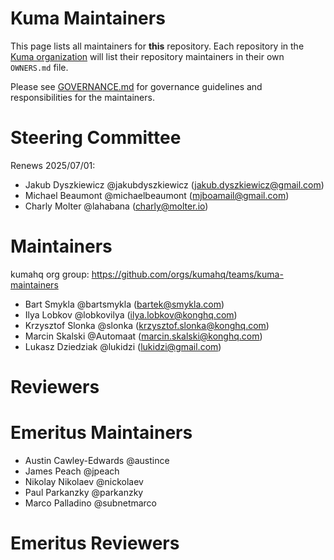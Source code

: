 # Kuma Maintainers

This page lists all maintainers for **this**
repository. Each repository in the [Kuma organization](https://github.com/kumahq/) will
list their repository maintainers in their own `OWNERS.md` file.

Please see [GOVERNANCE.md](GOVERNANCE.md) for governance guidelines and responsibilities for the maintainers.

# Steering Committee

Renews 2025/07/01:

- Jakub Dyszkiewicz @jakubdyszkiewicz (jakub.dyszkiewicz@gmail.com)
- Michael Beaumont @michaelbeaumont (mjboamail@gmail.com)
- Charly Molter @lahabana (charly@molter.io)

# Maintainers

kumahq org group: https://github.com/orgs/kumahq/teams/kuma-maintainers 

- Bart Smykla @bartsmykla (bartek@smykla.com)
- Ilya Lobkov @lobkovilya (ilya.lobkov@konghq.com)
- Krzysztof Slonka @slonka (krzysztof.slonka@konghq.com)
- Marcin Skalski @Automaat (marcin.skalski@konghq.com)
- Lukasz Dziedziak @lukidzi (lukidzi@gmail.com) 

# Reviewers


# Emeritus Maintainers

- Austin Cawley-Edwards @austince
- James Peach @jpeach
- Nikolay Nikolaev @nickolaev
- Paul Parkanzky @parkanzky
- Marco Palladino @subnetmarco

# Emeritus Reviewers

